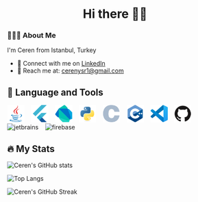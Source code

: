 <h1 align="center">Hi there 👋🏻</h1>

### 👩🏼‍💻 About Me

I'm Ceren from Istanbul, Turkey   

- 💼 Connect with me on [LinkedIn](https://www.linkedin.com/in/ceren-yasar/)  
- 📧 Reach me at: [cerenysr1@gmail.com](mailto:cerenysr1@gmail.com)


## 🔨 Language and Tools

<p align="left">
  <img src="https://raw.githubusercontent.com/devicons/devicon/master/icons/java/java-original.svg" alt="java" width="40" height="40"/>&nbsp;&nbsp;&nbsp;
  <img src="https://raw.githubusercontent.com/devicons/devicon/master/icons/flutter/flutter-original.svg" alt="flutter" width="40" height="40"/>&nbsp;&nbsp;&nbsp;
  <img src="https://raw.githubusercontent.com/devicons/devicon/master/icons/dart/dart-original.svg" alt="dart" width="40" height="40"/>&nbsp;&nbsp;&nbsp;
  <img src="https://raw.githubusercontent.com/devicons/devicon/master/icons/python/python-original.svg" alt="python" width="40" height="40"/>&nbsp;&nbsp;&nbsp;
  <img src="https://raw.githubusercontent.com/devicons/devicon/master/icons/c/c-original.svg" alt="c" width="40" height="40"/>&nbsp;&nbsp;&nbsp;
  <img src="https://raw.githubusercontent.com/devicons/devicon/master/icons/cplusplus/cplusplus-original.svg" alt="c++" width="40" height="40"/>&nbsp;&nbsp;&nbsp;
  <img src="https://raw.githubusercontent.com/devicons/devicon/master/icons/vscode/vscode-original.svg" alt="vscode" width="40" height="40"/>&nbsp;&nbsp;&nbsp;
  <img src="https://raw.githubusercontent.com/devicons/devicon/master/icons/github/github-original.svg" alt="github" width="40" height="40"/>
  <img src="https://cdn.jsdelivr.net/gh/devicons/devicon/icons/jetbrains/jetbrains-original.svg" alt="jetbrains" width="40" height="40"/>&nbsp;&nbsp;&nbsp;
  <img src="https://cdn.jsdelivr.net/gh/devicons/devicon/icons/firebase/firebase-plain.svg" alt="firebase" width="40" height="40"/>
</p>

## 🔥 My Stats
<p align="left">
  <img src="https://github-readme-stats.vercel.app/api?username=cerenyasarr&show_icons=true&theme=dark" alt="Ceren's GitHub stats"/>
</p>

<p align="left">
  <img src="https://github-readme-stats.vercel.app/api/top-langs/?username=cerenyasarr&layout=compact&theme=dark" alt="Top Langs"/>
</p>

<p align="left">
  <img src="https://github-readme-streak-stats.herokuapp.com/?user=cerenyasarr&theme=dark&hide_border=false" alt="Ceren's GitHub Streak"/>
</p>
